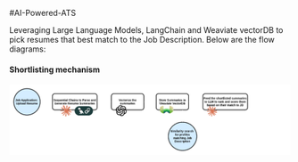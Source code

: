 #AI-Powered-ATS

Leveraging Large Language Models, LangChain and Weaviate vectorDB to pick resumes that best match to the Job Description. Below are the flow diagrams:

#### Shortlisting mechanism
![ATS_flow_diagram_1](assets/ATS_flow2.png?raw=true)
